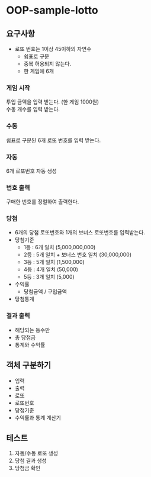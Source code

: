 # OOP-sample-lotto

## 요구사항
- 로또 번호는 1이상 45이하의 자연수
	- 쉼표로 구분
	- 중복 허용되지 않는다.
	- 한 게임에 6개
### 게임 시작
투입 금액을 입력 받는다. (한 게임 1000원)  
수동 개수를 입력 받는다.
### 수동
쉽표로 구분된 6개 로또 번호를 입력 받는다.
### 자동
6개 로또번호 자동 생성
### 번호 출력
구매한 번호를 정렬하여 출력한다.  
### 당첨
- 6개의 당첨 로또번호와 1개의 보너스 로또번호를 입력받는다.
- 당첨기준
	- 1등 : 6개 일치 (5,000,000,000)
	- 2등 : 5개 일치 + 보너스 번호 일치 (30,000,000)
	- 3등 : 5개 일치 (1,500,000)
	- 4등 : 4개 일치 (50,000)
	- 5등 : 3개 일치 (5,000)
- 수익률
	- 당첨금액 / 구입금액
- 당첨통계
### 결과 출력
- 해당되는 등수만
- 총 당첨금
- 통계와 수익률

## 객체 구분하기
- 입력
- 출력
- 로또
- 로또번호
- 당첨기준
- 수익률과 통계 계산기

## 테스트 
1. 자동/수동 로또 생성
2. 당첨 결과 생성
3. 당첨금 확인


